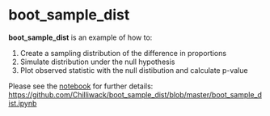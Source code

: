 # boot_sample_dist

**boot_sample_dist** is an example of how to:

1. Create a sampling distribution of the difference in proportions
2. Simulate distribution under the null hypothesis
3. Plot observed statistic with the null distibution and calculate p-value

Please see the [notebook](https://github.com/Chilliwack/boot_sample_dist/blob/master/boot_sample_dist.ipynb) for further details: https://github.com/Chilliwack/boot_sample_dist/blob/master/boot_sample_dist.ipynb
